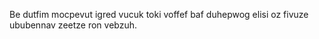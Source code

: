 Be dutfim mocpevut igred vucuk toki voffef baf duhepwog elisi oz fivuze ububennav zeetze ron vebzuh.